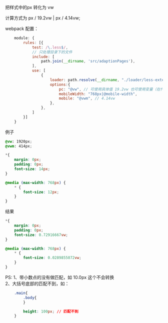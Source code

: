 把样式中的px 转化为 vw

计算方式为 px / 19.2vw | px / 4.14vw;

webpack 配置：
```javascript
    module: {
        rules: [{
            test: /\.less$/,
            // 只处理目录下的文件
            include: [
                path.join(__dirname, 'src/adaptionPages'),
            ],
            use: [
                {
                    loader: path.resolve(__dirname, "./loader/less-extends-loader.js"),
                    options:{
                        pc: "@vw", // 可使用具体值 19.2vw 也可使用变量（在代码中必须声明）
                        mobileWidth: "768px|@mobile-width",
                        mobile: "@vwm", // 4.14vw
                    },
                },
            ]
        }]
    }
```

例子
```css
@vw: 1920px;
@vwm: 414px;

*{
    margin: 0px;
    padding: 0px;
    font-size: 14px;
}

@media (max-width: 768px) {
    * {
        font-size: 12px;
    }
}
```

结果
```css
*{
    margin: 0px;
    padding: 0px;
    font-size: 0.72916667vw;
}

@media (max-width: 768px) {
    * {
        font-size: 0.0289855072vw;
    }
}
```

PS:
1、带小数点的没有做匹配，如 10.0px 这个不会转换 <br>
2、大括号底部的匹配不到，如：  
    
```css
    .main{
        .body{
        }

        height: 100px; // 匹配不到
    }
```

